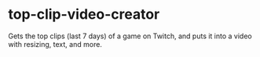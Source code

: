 # top-clip-video-creator
Gets the top clips (last 7 days) of a game on Twitch, and puts it into a video with resizing, text, and more.
